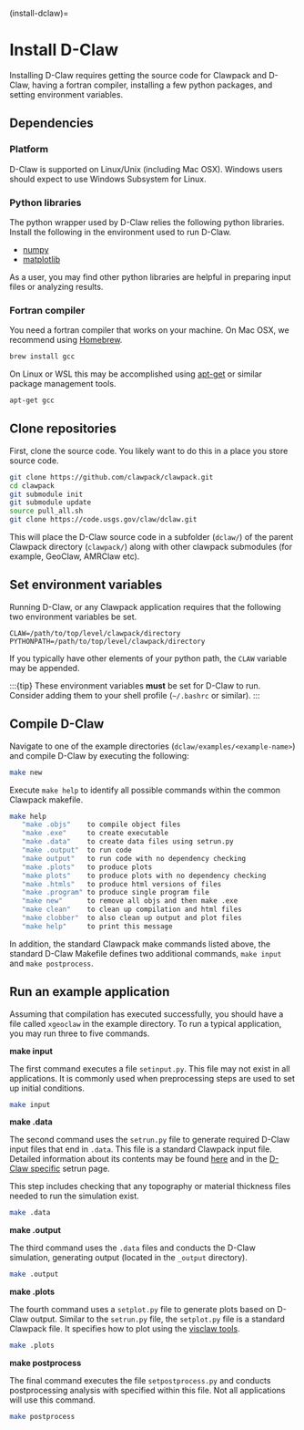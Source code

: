 (install-dclaw)=
# Install D-Claw

Installing D-Claw requires getting the source code for Clawpack and D-Claw, having a fortran compiler, installing a few python packages, and setting environment variables.

## Dependencies

### Platform

D-Claw is supported on Linux/Unix (including Mac OSX). Windows users should expect to use Windows Subsystem for Linux.

### Python libraries

The python wrapper used by D-Claw relies the following python libraries. Install the following in the environment used to run D-Claw.

- [numpy](https://numpy.org/doc/stable/index.html)
- [matplotlib](https://matplotlib.org/)

As a user, you may find other python libraries are helpful in preparing input files or analyzing results.

### Fortran compiler

You need a fortran compiler that works on your machine. On Mac OSX, we recommend using [Homebrew](https://brew.sh/).

```bash
brew install gcc
```

On Linux or WSL this may be accomplished using [apt-get](https://help.ubuntu.com/community/AptGet/Howto) or similar package management tools.

```bash
apt-get gcc
```

## Clone repositories

First, clone the source code. You likely want to do this in a place you store source code.

``` bash
git clone https://github.com/clawpack/clawpack.git
cd clawpack
git submodule init
git submodule update
source pull_all.sh
git clone https://code.usgs.gov/claw/dclaw.git
```
This will place the D-Claw source code in a subfolder (`dclaw/`) of the parent Clawpack directory (`clawpack/`) along with other clawpack submodules (for example, GeoClaw, AMRClaw etc).
## Set environment variables

Running D-Claw, or any Clawpack application requires that the following two environment variables be set.

```
CLAW=/path/to/top/level/clawpack/directory
PYTHONPATH=/path/to/top/level/clawpack/directory
```

If you typically have other elements of your python path, the `CLAW` variable may be appended.

:::{tip}
These environment variables **must** be set for D-Claw to run. Consider adding them to your shell profile (`~/.bashrc` or similar).
:::

## Compile D-Claw

Navigate to one of the example directories (`dclaw/examples/<example-name>`) and compile D-Claw by executing the following:

```bash
make new
```

Execute `make help` to identify all possible commands within the common Clawpack makefile.

```bash
make help
   "make .objs"    to compile object files
   "make .exe"     to create executable
   "make .data"    to create data files using setrun.py
   "make .output"  to run code
   "make output"   to run code with no dependency checking
   "make .plots"   to produce plots
   "make plots"    to produce plots with no dependency checking
   "make .htmls"   to produce html versions of files
   "make .program" to produce single program file
   "make new"      to remove all objs and then make .exe
   "make clean"    to clean up compilation and html files
   "make clobber"  to also clean up output and plot files
   "make help"     to print this message
```

In addition, the standard Clawpack make commands listed above, the standard D-Claw Makefile defines two additional commands, `make input` and `make postprocess`.

## Run an example application

Assuming that compilation has executed successfully, you should have a file called `xgeoclaw` in the example directory. To run a typical application, you may run three to five commands.

**make input**

The first command executes a file `setinput.py`. This file may not exist in all applications. It is commonly used when preprocessing steps are used to set up initial conditions.

```bash
make input
```

**make .data**

The second command uses the `setrun.py` file to generate required D-Claw input files that end in `.data`. This file is a standard Clawpack input file. Detailed information about its contents may be found [here](https://www.clawpack.org/setrun_geoclaw.html) and in the [D-Claw specific](setrun.md) setrun page.

This step includes checking that any topography or material thickness files needed to run the simulation exist.  

```bash
make .data
```

**make .output**

The third command uses the `.data` files and conducts the D-Claw simulation, generating output (located in the `_output` directory).

```bash
make .output
```

**make .plots**

The fourth command uses a `setplot.py` file to generate plots based on D-Claw output. Similar to the `setrun.py` file, the `setplot.py` file is a standard Clawpack file. It specifies how to plot using the [visclaw tools](https://www.clawpack.org/plotting.html).

```bash
make .plots
```


**make postprocess**

The final command executes the file `setpostprocess.py` and conducts postprocessing analysis with specified within this file. Not all applications will use this command.

```bash
make postprocess
```
